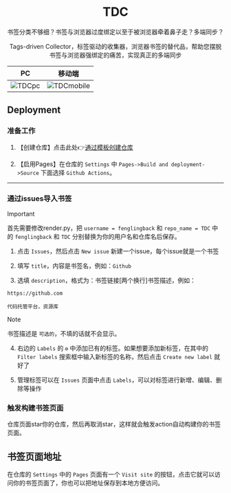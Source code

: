 <h1 align="center">TDC</h1>

<p align="center">书签分类不够细？书签与浏览器过度绑定以至于被浏览器牵着鼻子走？多端同步？</p>
<p align="center">Tags-driven Collector，标签驱动的收集器，浏览器书签的替代品，帮助您摆脱书签与浏览器强绑定的痛苦，实现真正的多端同步</p>

| PC | 移动端 |
| :---: | :---: |
| ![TDCpc](https://img.picgo.net/2024/11/11/TDCpc10ae908c385d605f.png) | ![TDCmobile](https://img.picgo.net/2024/11/11/TDCmobile47c581fd394c964d.jpg) |


## Deployment

### 准备工作

1. 【创建仓库】点击此处👉[通过模板创建仓库](https://github.com/new?template_name=TDC&template_owner=fenglingback)

2. 【启用Pages】在仓库的 `Settings` 中 `Pages->Build and deployment->Source` 下面选择 `Github Actions`。

<hr>

### 通过issues导入书签

> [!IMPORTANT]  
> 首先需要修改render.py，把 `username = fenglingback` 和 `repo_name = TDC` 中的 `fenglingback` 和 `TDC` 分别替换为你的用户名和仓库名后保存。


1. 点击 `Issues`，然后点击 `New issue` 新建一个issue，每个issue就是一个书签

2. 填写 `title`，内容是书签名，例如：`Github`

3. 选填 `description`，格式为：书签链接[两个换行]书签描述，例如：

```
https://github.com

代码托管平台，资源库
```

> [!NOTE]  
> 书签描述是 `可选的`，不填的话就不会显示。

4. 右边的 `Labels` 的 `⚙` 中添加已有的标签。如果想要添加新标签，在其中的 `Filter labels` 搜索框中输入新标签的名称，然后点击 `Create new label` 就好了

5. 管理标签可以在 `Issues` 页面中点击 `Labels`，可以对标签进行新增、编辑、删除等操作


### 触发构建书签页面

仓库页面star你的仓库，然后再取消star，这样就会触发action自动构建你的书签页面。

## 书签页面地址

在仓库的 `Settings` 中的 `Pages` 页面有一个 `Visit site` 的按钮，点击它就可以访问你的书签页面了，你也可以把地址保存到本地方便访问。